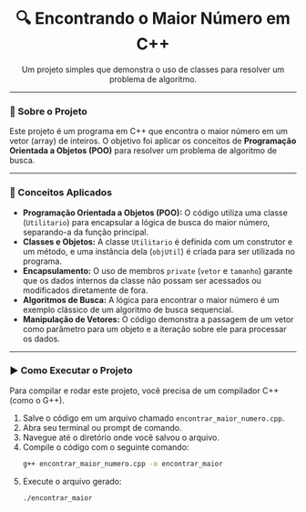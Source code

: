 <h1 align="center">🔍 Encontrando o Maior Número em C++</h1>

<p align="center">
  Um projeto simples que demonstra o uso de classes para resolver um problema de algoritmo.
</p>

---

### 📜 Sobre o Projeto

Este projeto é um programa em C++ que encontra o maior número em um vetor (array) de inteiros. O objetivo foi aplicar os conceitos de **Programação Orientada a Objetos (POO)** para resolver um problema de algoritmo de busca.

---

### 🧠 Conceitos Aplicados

* **Programação Orientada a Objetos (POO):** O código utiliza uma classe (`Utilitario`) para encapsular a lógica de busca do maior número, separando-a da função principal.
* **Classes e Objetos:** A classe `Utilitario` é definida com um construtor e um método, e uma instância dela (`objUtil`) é criada para ser utilizada no programa.
* **Encapsulamento:** O uso de membros `private` (`vetor` e `tamanho`) garante que os dados internos da classe não possam ser acessados ou modificados diretamente de fora.
* **Algoritmos de Busca:** A lógica para encontrar o maior número é um exemplo clássico de um algoritmo de busca sequencial.
* **Manipulação de Vetores:** O código demonstra a passagem de um vetor como parâmetro para um objeto e a iteração sobre ele para processar os dados.

---

### ▶️ Como Executar o Projeto

Para compilar e rodar este projeto, você precisa de um compilador C++ (como o G++).

1.  Salve o código em um arquivo chamado `encontrar_maior_numero.cpp`.
2.  Abra seu terminal ou prompt de comando.
3.  Navegue até o diretório onde você salvou o arquivo.
4.  Compile o código com o seguinte comando:
    ```bash
    g++ encontrar_maior_numero.cpp -o encontrar_maior
    ```
5.  Execute o arquivo gerado:
    ```bash
    ./encontrar_maior
    ```